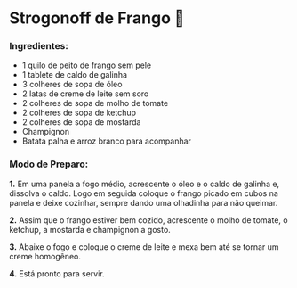 # Strogonoff de Frango :chicken:

### Ingredientes: 

- 1 quilo de peito de frango sem pele
- 1 tablete de caldo de galinha
- 3 colheres de sopa de óleo
- 2 latas de creme de leite sem soro
- 2 colheres de sopa de molho de tomate
- 2 colheres de sopa de ketchup
- 2 colheres de sopa de mostarda
- Champignon
- Batata palha e arroz branco para acompanhar

### Modo de Preparo:  

**1.** Em uma panela a fogo médio, acrescente o óleo e o caldo de galinha e, dissolva o caldo. Logo em seguida coloque o frango picado em cubos na panela e deixe cozinhar, sempre dando uma olhadinha para não queimar.

 **2.** Assim que o frango estiver bem cozido, acrescente o molho   de tomate, o ketchup, a mostarda e champignon a gosto.

 **3.** Abaixe o fogo e coloque o creme de leite e mexa bem até se tornar um creme homogêneo.

 **4.** Está pronto para servir.
